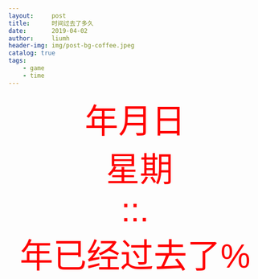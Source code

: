 ```yaml
---
layout:     post
title:      时间过去了多久
date:       2019-04-02
author:     liumh
header-img: img/post-bg-coffee.jpeg
catalog: true
tags:
    - game
    - time
---
```


<style>
div#divTime{
    width: auto;
    font-size: 0pt;
    text-align:center
}
#date{
    margin: 0 0 0 0;
}

b{
    color:red;
    font: 1em sans-serif;
    font-size: 50pt;
}
a{
    text-decoration:none
}
h3.game{
    margin: 180px 0 0 0;
}
h3.blog{
    margin: 20px 0 0 0;
}

</style>

<div id="divTime">
<div id="date">
    <b class="time_show"></b><b>年</b>
    <b class="time_show"></b><b>月</b>
    <b class="time_show"></b><b>日</b><br>
    <b>&nbsp;星期</b><b id="day" class="time_show"></b>
</div>
<div id="time">
    <b class="time_show"></b>
    <b>:</b>
    <b class="time_show"></b>
    <b>:</b>
    <b class="time_show"></b>
    <b>.</b>
    <b class="time_show"></b>
</div>
<div>
    <b id="year"></b><b>年已经过去了</b><b id="percent"></b><b>%</b>
</div>
</div>
<script>
function getweek(day){
    var week;
    switch(day){
        case 0: week = "日";break;
        case 1: week = "一";break;
        case 2: week = "二";break;
        case 3: week = "三";break;
        case 4: week = "四";break;
        case 5: week = "五";break;
        case 6: week = "六";break;
    }
    return week;
};
var myDate = new Date();
var time_show = document.getElementsByClassName("time_show");
var year_show = document.getElementById("year");
var percent = document.getElementById("percent");
setInterval(function(){
    myDate = new Date();
    var year = myDate.getFullYear();
    time_show[0].innerText = year;
    time_show[1].innerText = myDate.getMonth()+1;
    time_show[2].innerText = myDate.getDate();
    time_show[3].innerText = getweek(myDate.getDay());
    time_show[4].innerText = myDate.getHours();
    time_show[5].innerText = myDate.getMinutes();
    time_show[6].innerText = myDate.getSeconds();
    var ms = myDate.getMilliseconds();
    if(ms < 10){
        ms = ms + "00";
    }else if(ms < 100){
        ms = ms + "0";
    }
    time_show[7].innerText = ms;
    year_show.innerText = year;
    var nowTimeStamp = myDate.valueOf();
    myDate.setFullYear(year, 0, 1);
    myDate.setHours(0, 0, 0, 0);
    var thisYearStamp = myDate.valueOf();
    myDate.setFullYear(year+1, 0, 1);
    var nextYearStamp = myDate.valueOf();
    percent.innerText =  ((nowTimeStamp - thisYearStamp) * 100 / (nextYearStamp - thisYearStamp)).toFixed(7);
},10);
</script>


